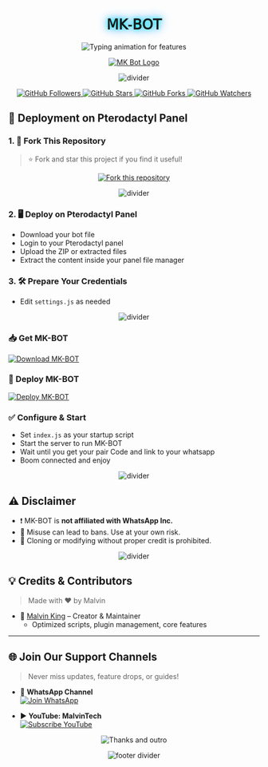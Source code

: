 <!-- MK-BOT README HEADER -->

<!-- Title -->
<h1 align="center" style="font-family: 'Orbitron', sans-serif; text-shadow: 0 0 10px #00ffff, 0 0 20px #0088ff;">
  𝖬𝖪-𝖡𝖮𝖳
</h1>

<!-- Typing Animation -->
<p align="center">
  <img src="https://readme-typing-svg.demolab.com?font=Orbitron&weight=600&size=25&duration=4000&pause=1000&color=00F7FF&center=true&vCenter=true&width=500&lines=ULTIMATE+WHATSAPP+BOT;MULTI-DEVICE+SUPPORT;POWERED+BY+BAILEYS;FAST++SECURE++RELIABLE" alt="Typing animation for features" />
</p>

<!-- Logo -->
<p align="center">
  <a href="https://github.com/XdKing2">
    <img alt="MK Bot Logo" height="auto" src="https://files.catbox.moe/641pvo.jpg">
  </a>
</p>

<!-- Divider GIF -->
<p align="center"><img src="https://i.imgur.com/LyHic3i.gif" alt="divider"/></p>

<!-- GitHub Badges -->
<p align="center">
  <a href="https://github.com/XdKing2?tab=followers">
    <img src="https://img.shields.io/github/followers/XdKing2?label=Followers&style=flat&color=blue" alt="GitHub Followers" />
  </a>
  <a href="https://github.com/XdKing2/Mk-bot/stargazers">
    <img src="https://img.shields.io/github/stars/XdKing2/Mk-bot?label=Stars&style=flat&color=brightgreen" alt="GitHub Stars" />
  </a>
  <a href="https://github.com/XdKing2/Mk-bot/network/members">
    <img src="https://img.shields.io/github/forks/XdKing2/Mk-bot?label=Forks&style=flat&color=orange" alt="GitHub Forks" />
  </a>
  <a href="https://github.com/XdKing2/Mk-bot/watchers">
    <img src="https://img.shields.io/github/watchers/XdKing2/Mk-bot?label=Watching&style=flat&color=purple" alt="GitHub Watchers" />
  </a>
</p>

<!-- Deployment Section -->
## 🚀 Deployment on Pterodactyl Panel

### 1. 🍴 Fork This Repository
> ⭐ Fork and star this project if you find it useful!

<p align="center">
  <a href="https://github.com/XdKing2/Mk-bot/fork">
    <img src="https://img.shields.io/badge/FORK-MK%20BOT-indigo?style=for-the-badge&logo=stackshare" alt="Fork this repository">
  </a>
</p>

<p align="center"><img src="https://i.imgur.com/LyHic3i.gif" alt="divider"/></p>


### 2. 🖥 Deploy on Pterodactyl Panel

- Download your bot file
- Login to your Pterodactyl panel
- Upload the ZIP or extracted files
- Extract the content inside your panel file manager

### 3. 🛠 Prepare Your Credentials

- Edit `settings.js` as needed

  

<p align="center"><img src="https://i.imgur.com/LyHic3i.gif" alt="divider"/></p>

### 📥 Get MK-BOT

<p align="left">
  <a href="https://github.com/XdKing2/Mk-bot/archive/refs/heads/main.zip" target="_blank">
    <img src="https://img.shields.io/badge/Download%20Bot-file-FF009D?style=for-the-badge&logo=github&logoColor=white" alt="Download MK-BOT" />
  </a>
</p>

### 🚀 Deploy MK-BOT

<p align="left">
  <a href="https://dash.hmvhostings.com/register?ref=GKTSTyFY" target="_blank">
    <img src="https://img.shields.io/badge/Deploy%20Bot-panel-FF0099?style=for-the-badge&logo=vercel&logoColor=white" alt="Deploy MK-BOT" />
  </a>
</p>

### ✅ Configure & Start

- Set `index.js` as your startup script
- Start the server to run MK-BOT
- Wait until you get your pair Code and link to your whatsapp
- Boom connected and enjoy 

<p align="center"><img src="https://i.imgur.com/LyHic3i.gif" alt="divider"/></p>

## ⚠️ Disclaimer

- ❗ MK-BOT is **not affiliated with WhatsApp Inc.**
- 🚫 Misuse can lead to bans. Use at your own risk.
- 🛑 Cloning or modifying without proper credit is prohibited.

<p align="center"><img src="https://i.imgur.com/LyHic3i.gif" alt="divider"/></p>

## 💡 Credits & Contributors

> Made with ❤️ by Malvin

- 👤 [Malvin King](https://github.com/XdKing2) – Creator & Maintainer  
  - Optimized scripts, plugin management, core features

---

## 🌐 Join Our Support Channels

> Never miss updates, feature drops, or guides!

- 📢 **WhatsApp Channel**  
  [![Join WhatsApp](https://img.shields.io/badge/Join%20WhatsApp-Channel-25D366?style=for-the-badge&logo=whatsapp&logoColor=white)](https://whatsapp.com/channel/0029VbA6MSYJUM2TVOzCSb2A)

- ▶️ **YouTube: MalvinTech**  
  [![Subscribe YouTube](https://img.shields.io/badge/Subscribe-YouTube-FF0000?style=for-the-badge&logo=youtube&logoColor=white)](https://youtube.com/@malvintech2)

<!-- Farewell Typing SVG -->
<p align="center">
  <img src="https://readme-typing-svg.demolab.com?font=Anton&size=25&pause=998&color=F51FFF&background=F7F2F20A&vCenter=true&random=false&width=340&lines=Have+a%F0%9F%91%8B!+Day;updates+are+always+done;Thanks+all+fam🚀♥️🦜" alt="Thanks and outro" />
</p>

<p align="center">
  <img src="https://i.imgur.com/LyHic3i.gif" alt="footer divider" />
</p>
